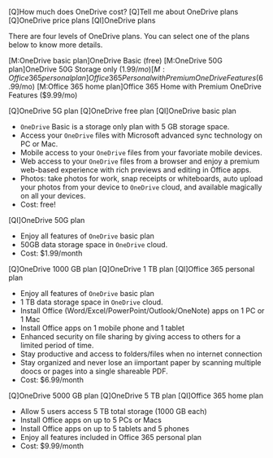 [Q]How much does OneDrive cost?
[Q]Tell me about OneDrive plans
[Q]OneDrive price plans
[QI]OneDrive plans

There are four levels of OneDrive plans. You can select one of the plans below to know more details.

[M:OneDrive basic plan]OneDrive Basic (free) 
[M:OneDrive 50G plan]OneDrive 50G Storage only ($1.99/mo) 
[M:Office 365 personal plan]Office 365 Personal with Premium OneDrive Features ($6.99/mo)
[M:Office 365 home plan]Office 365 Home with Premium OneDrive Features ($9.99/mo)

[Q]OneDrive 5G plan
[Q]OneDrive free plan
[QI]OneDrive basic plan

- `OneDrive` Basic is a storage only plan with 5 GB storage space.
- Access your `OneDrive` files with Microsoft advanced sync technology on PC or Mac.
- Mobile access to your `OneDrive` files from your favoriate mobile devices.
- Web access to your `OneDrive` files from a browser and enjoy a premium web-based experience with rich previews and editing in Office apps.
- Photos: take photos for work, snap receipts or whiteboards, auto upload your photos from your device to `OneDrive` cloud, and available magically on all your devices.
- Cost: free!

[QI]OneDrive 50G plan

- Enjoy all features of `OneDrive` basic plan
- 50GB data storage space in `OneDrive` cloud.
- Cost: $1.99/month

[Q]OneDrive 1000 GB plan
[Q]OneDrive 1 TB plan
[QI]Office 365 personal plan

- Enjoy all features of `OneDrive` basic plan
- 1 TB data storage space in `OneDrive` cloud.
- Install Office (Word/Excel/PowerPoint/Outlook/OneNote) apps on 1 PC or 1 Mac
- Install Office apps on 1 mobile phone and 1 tablet
- Enhanced security on file sharing by giving access to others for a limited period of time.
- Stay productive and access to folders/files when no internet connection
- Stay organized and never lose an iimportant paper by scanning multiple doocs or pages into a single shareable PDF.
- Cost: $6.99/month

[Q]OneDrive 5000 GB plan
[Q]OneDrive 5 TB plan
[QI]Office 365 home plan

- Allow 5 users access 5 TB total storage (1000 GB each)
- Install Office apps on up to 5 PCs or Macs
- Install Office apps on up to 5 tablets and 5 phones
- Enjoy all features included in Office 365 personal plan
- Cost: $9.99/month